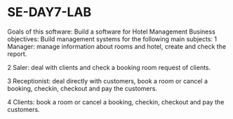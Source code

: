 # SE-DAY7-LAB


Goals of this software: Build a software for Hotel Management
Business objectives: Build management systems for the following main subjects:
1 Manager: manage information about rooms and hotel, create and check the report.

2 Saler: deal with clients and check a booking room request of clients.

3 Receptionist: deal directly with customers, book a room or cancel a booking, checkin, checkout and pay the customers.

4 Clients: book a room or cancel a booking, checkin, checkout and pay the customers.
